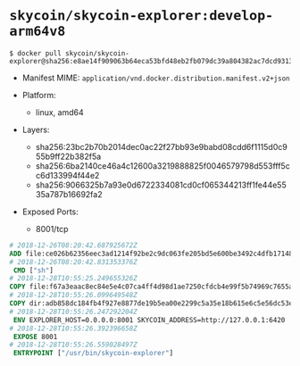 # `skycoin/skycoin-explorer:develop-arm64v8`

```console
$ docker pull skycoin/skycoin-explorer@sha256:e8ae14f909063b64eca53bfd48eb2fb079dc39a804382ac7dcd93134ec0fbc9b
```

- Manifest MIME: `application/vnd.docker.distribution.manifest.v2+json`

- Platform: 
	- linux, amd64

- Layers:
	- sha256:23bc2b70b2014dec0ac22f27bb93e9babd08cdd6f1115d0c955b9ff22b382f5a
	- sha256:6ba2140ce46a4c12600a3219888825f0046579798d553fff5cc6d133994f44e2
	- sha256:9066325b7a93e0d6722334081cd0cf065344213ff1fe44e5535a787b16692fa2

- Exposed Ports:
	- 8001/tcp

```dockerfile
# 2018-12-26T08:20:42.687925672Z
ADD file:ce026b62356eec3ad1214f92be2c9dc063fe205bd5e600be3492c4dfb17148bd in / 
# 2018-12-26T08:20:42.831353376Z
 CMD ["sh"]
# 2018-12-28T10:55:25.249655326Z
COPY file:f67a3eaac8ec84e5e4c07ca4ff4d98d1ae7250cfdcb4e99f5b74969c7655a9ff in /usr/bin/ 
# 2018-12-28T10:55:26.099649548Z
COPY dir:adb858dc184fb4f927e8877de19b5ea00e2299c5a35e18b615e6c5e56dc53e04 in ./dist 
# 2018-12-28T10:55:26.247292204Z
 ENV EXPLORER_HOST=0.0.0.0:8001 SKYCOIN_ADDRESS=http://127.0.0.1:6420
# 2018-12-28T10:55:26.392396658Z
 EXPOSE 8001
# 2018-12-28T10:55:26.559028497Z
 ENTRYPOINT ["/usr/bin/skycoin-explorer"]
```

